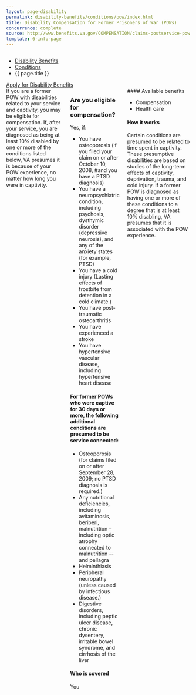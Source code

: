 ```yaml
---
layout: page-disability
permalink: disability-benefits/conditions/pow/index.html
title: Disability Compensation for Former Prisoners of War (POWs)
concurrence: complete
source: http://www.benefits.va.gov/COMPENSATION/claims-postservice-pow.asp
template: 6-info-page
---
```


<div class="splash" markdown="0">
<div class="row" markdown="0">
<div class="small-12 columns" markdown="0">

<ul class="breadcrumbs" role="menubar" aria-label="Primary">
<li class="parent"><a href="/disability-benefits/">Disability Benefits</a></li>
<li class="parent"><a href="/disability-benefits/conditions/">Conditions</a></li>
<li class="active">{{ page.title }}</li>
</ul>

</div>
</div>
</div>

<div class="main" role="main" markdown="0">

<div class="action-bar">
  <div class="row">
    <div class="small-12 columns">
      <a class="usa-button-primary" href="{{ site.url}}/disability-benefits/get/">Apply for Disability Benefits</a>
    </div>
  </div>
</div>

<div class="section one" markdown="0">
<div class="primary" markdown="0">
<div class="row" markdown="0">
<div class="small-12 columns">

<div markdown="1">
If you are a former POW with disabilities related to your service and captivity, you may be eligible for compensation. If, after your service, you are diagnosed as being at least 10% disabled by one or more of the conditions listed below, VA presumes it is because of your POW experience, no matter how long you were in captivity.
</div>

<div class="call-out" markdown="1">

### Are you eligible for compensation?

Yes, if:

-	You have osteoporosis (if you filed your claim on or after October 10, 2008, #and you have a PTSD diagnosis)
-	You have a neuropsychiatric condition, including psychosis, dysthymic disorder (depressive neurosis), and any of the anxiety states (for example, PTSD)
-	You have a cold injury (Lasting effects of frostbite from detention in a cold climate.)
-	You have post-traumatic osteoarthritis
-	You have experienced a stroke
-	You have hypertensive vascular disease, including hypertensive heart disease

#### For former POWs who were captive for 30 days or more, the following additional conditions are presumed to be service connected:

-	Osteoporosis (for claims filed on or after September 28, 2009; no PTSD diagnosis is required.)
-	Any nutritional deficiencies, including avitaminosis, beriberi, malnutrition – including optic atrophy connected to malnutrition -- and pellagra
-	Helminthiasis
-	Peripheral neuropathy (unless caused by infectious disease.)
-	Digestive disorders, including peptic ulcer disease, chronic dysentery, irritable bowel syndrome, and cirrhosis of the liver

#### Who is covered

You
</div>
<div markdown="1">
#### Available benefits

-	Compensation
-	Health care

#### How it works

Certain conditions are presumed to be related to time spent in captivity. These presumptive disabilities are based on studies of the long-term effects of captivity, deprivation, trauma, and cold injury. If a former POW is diagnosed as having one or more of these conditions to a degree that is at least 10% disabling, VA presumes that it is associated with the POW experience.
</div>
</div>

</div>
</div>
</div>

